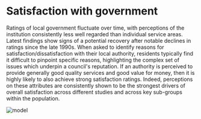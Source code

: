 
# Satisfaction with government 
Ratings of local government fluctuate over time, with perceptions of the institution consistently less well regarded than individual service areas. Latest findings show signs of a potential recovery after notable declines in ratings since the late 1990s. When asked to identify reasons for satisfaction/dissatisfaction with their local authority, residents typically find it difficult to pinpoint specific reasons, highlighting the complex set of issues which underpin a council's reputation. If an authority is perceived to provide generally good quality services and good value for money, then it is highly likely to also achieve strong satisfaction ratings. Indeed, perceptions on these attributes are consistently shown to be the strongest drivers of overall satisfaction across different studies and across key sub-groups within the population.


![model](https://www.ipsos-mori.com/Assets/Images/Archive/Polls/lga.gif)
